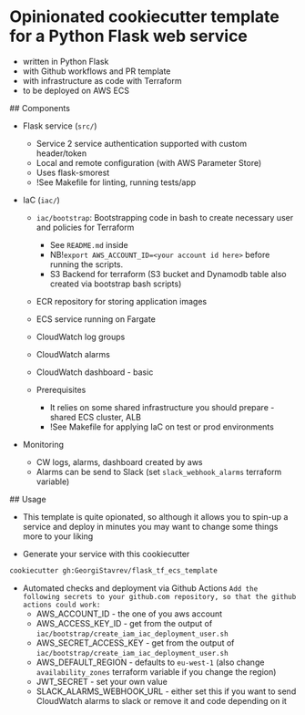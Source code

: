 # Opinionated cookiecutter template for a Python Flask web service

- written in Python Flask
- with Github workflows and PR template
- with infrastructure as code with Terraform
- to be deployed on AWS ECS

## Components

- Flask service (`src/`)
  - Service 2 service authentication supported with custom header/token
  - Local and remote configuration (with AWS Parameter Store)
  - Uses flask-smorest
  - !See Makefile for linting, running tests/app
- IaC (`iac/`)

  - `iac/bootstrap`: Bootstrapping code in bash to create necessary user and policies for Terraform

    - See `README.md` inside
    - NB!`export AWS_ACCOUNT_ID=<your account id here>` before running the scripts.
    - S3 Backend for terraform (S3 bucket and Dynamodb table also created via bootstrap bash scripts)

  - ECR repository for storing application images
  - ECS service running on Fargate
  - CloudWatch log groups
  - CloudWatch alarms
  - CloudWatch dashboard - basic
  - Prerequisites
    - It relies on some shared infrastructure you should prepare - shared ECS cluster, ALB
    - !See Makefile for applying IaC on test or prod environments

- Monitoring
  - CW logs, alarms, dashboard created by aws
  - Alarms can be send to Slack (set `slack_webhook_alarms` terraform variable)

## Usage

- This template is quite opionated, so although it allows you to spin-up a service and deploy in minutes you may want to change some things more to your liking

- Generate your service with this cookiecutter

```bash
cookiecutter gh:GeorgiStavrev/flask_tf_ecs_template
```

- Automated checks and deployment via Github Actions
  `Add the following secrets to your github.com repository, so that the github actions could work:`
  - AWS_ACCOUNT_ID - the one of you aws account
  - AWS_ACCESS_KEY_ID - get from the output of `iac/bootstrap/create_iam_iac_deployment_user.sh`
  - AWS_SECRET_ACCESS_KEY - get from the output of `iac/bootstrap/create_iam_iac_deployment_user.sh`
  - AWS_DEFAULT_REGION - defaults to `eu-west-1` (also change `availability_zones` terraform variable if you change the region)
  - JWT_SECRET - set your own value
  - SLACK_ALARMS_WEBHOOK_URL - either set this if you want to send CloudWatch alarms to slack or remove it and code depending on it
